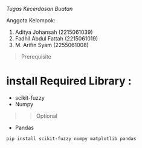 _Tugas Kecerdasan Buatan_

Anggota Kelompok:

1. Aditya Johansah (2215061039)
2. Fadhil Abdul Fattah (2215061019)
3. M. Arifin Syam (2255061008)

> Prerequisite

# install Required Library :

- scikit-fuzzy
- Numpy

> > Optional

- Pandas

```bash
pip install scikit-fuzzy numpy matplotlib pandas
```

